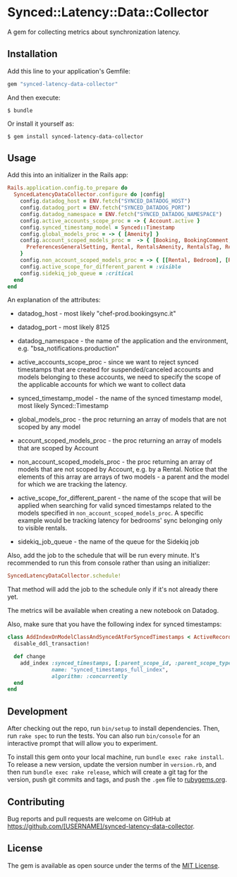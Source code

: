 # Synced::Latency::Data::Collector

A gem for collecting metrics about synchronization latency.

## Installation

Add this line to your application's Gemfile:

```ruby
gem "synced-latency-data-collector"
```

And then execute:

    $ bundle

Or install it yourself as:

    $ gem install synced-latency-data-collector

## Usage

Add this into an initializer in the Rails app:

``` rb
Rails.application.config.to_prepare do
  SyncedLatencyDataCollector.configure do |config|
    config.datadog_host = ENV.fetch("SYNCED_DATADOG_HOST")
    config.datadog_port = ENV.fetch("SYNCED_DATADOG_PORT")
    config.datadog_namespace = ENV.fetch("SYNCED_DATADOG_NAMESPACE")
    config.active_accounts_scope_proc = -> { Account.active }
    config.synced_timestamp_model = Synced::Timestamp
    config.global_models_proc = -> { [Amenity] }
    config.account_scoped_models_proc =  -> { [Booking, BookingComment, BookingsFee, BookingsTag, Client, Payment, Photo,
      PreferencesGeneralSetting, Rental, RentalsAmenity, RentalsTag, Review, Source]
    }
    config.non_account_scoped_models_proc = -> { [[Rental, Bedroom], [Rental, Bathroom]] }
    config.active_scope_for_different_parent = :visible
    config.sidekiq_job_queue = :critical
  end
end
```

An explanation of the attributes:

* datadog_host - most likely "chef-prod.bookingsync.it"

* datadog_port - most likely 8125

* datadog_namespace - the name of the application and the environment, e.g. "bsa_notifications.production"

* active_accounts_scope_proc - since we want to reject synced timestamps that are created for suspended/canceled accounts and models belonging to these accounts, we need to specify the scope of the applicable accounts for which we want to collect data

* synced_timestamp_model - the name of the synced timestamp model, most likely Synced::Timestamp

* global_models_proc - the proc returning an array of models that are not scoped by any model

* account_scoped_models_proc - the proc returning an array of models that are scoped by Account

* non_account_scoped_models_proc - the proc returning an array of models that are not scoped by Account, e.g. by a Rental. Notice that the elements of this array are arrays of two models - a parent and the model for which we are tracking the latency.

* active_scope_for_different_parent - the name of the scope that will be applied when searching for valid synced timestamps related to the models specified in `non_account_scoped_models_proc`. A specific example would be tracking latency for bedrooms' sync belonging only to visible rentals.

* sidekiq_job_queue - the name of the queue for the Sidekiq job


Also, add the job to the schedule that will be run every minute. It's recommended to run this from console rather than using an initializer:

``` rb
SyncedLatencyDataCollector.schedule!
```

That method will add the job to the schedule only if it's not already there yet.

The metrics will be available when creating a new notebook on Datadog.

Also, make sure that you have the following index for synced timestamps:

``` rb
class AddIndexOnModelClassAndSyncedAtForSyncedTimestamps < ActiveRecord::Migration[5.1]
  disable_ddl_transaction!

  def change
    add_index :synced_timestamps, [:parent_scope_id, :parent_scope_type, :model_class, :synced_at],
              name: "synced_timestamps_full_index",
              algorithm: :concurrently
  end
end

```

## Development

After checking out the repo, run `bin/setup` to install dependencies. Then, run `rake spec` to run the tests. You can also run `bin/console` for an interactive prompt that will allow you to experiment.

To install this gem onto your local machine, run `bundle exec rake install`. To release a new version, update the version number in `version.rb`, and then run `bundle exec rake release`, which will create a git tag for the version, push git commits and tags, and push the `.gem` file to [rubygems.org](https://rubygems.org).

## Contributing

Bug reports and pull requests are welcome on GitHub at https://github.com/[USERNAME]/synced-latency-data-collector.

## License

The gem is available as open source under the terms of the [MIT License](https://opensource.org/licenses/MIT).
